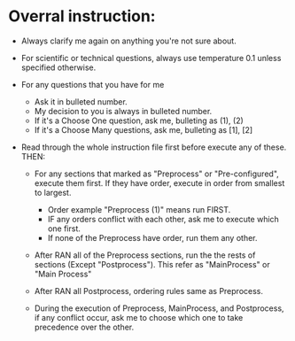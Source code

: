 # Overral instruction:
- Always clarify me again on anything you're not sure about.
- For scientific or technical questions, always use temperature 0.1 unless specified otherwise.
- For any questions that you have for me
  - Ask it in bulleted number. 
  - My decision to you is always in bulleted number. 
  - If it's a Choose One question, ask me, bulleting as (1), (2)
  - If it's a Choose Many questions, ask me, bulleting as [1], [2]
  
- Read through the whole instruction file first before execute any of these. THEN:
  - For any sections that marked as "Preprocess" or "Pre-configured", execute them first. If they have order, execute in order from smallest to largest. 
    - Order example "Preprocess (1)" means run FIRST. 
    - IF any orders conflict with each other, ask me to execute which one first. 
    - If none of the Preprocess have order, run them any other. 

  - After RAN all of the Preprocess sections, run the the rests of sections (Except "Postprocess"). This refer as "MainProcess" or "Main Process"
  - After RAN all Postprocess, ordering rules same as Preprocess. 

  - During the execution of Preprocess, MainProcess, and Postprocess, if any conflict occur, ask me to choose which one to take precedence over the other. 
